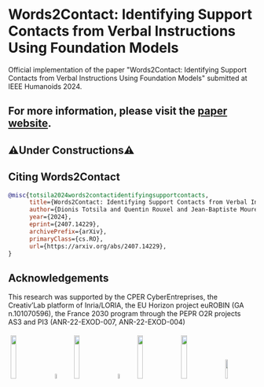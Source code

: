 # Words2Contact: Identifying Support Contacts from Verbal Instructions Using Foundation Models

Official implementation of the paper "Words2Contact: Identifying Support Contacts from Verbal Instructions Using Foundation Models" submitted at IEEE Humanoids 2024.

For more information, please visit the [paper website](https://hucebot.github.io/words2contact_website/).
---
⚠️Under Constructions⚠️
---
## Citing Words2Contact
```bibtex
@misc{totsila2024words2contactidentifyingsupportcontacts,
      title={Words2Contact: Identifying Support Contacts from Verbal Instructions Using Foundation Models},
      author={Dionis Totsila and Quentin Rouxel and Jean-Baptiste Mouret and Serena Ivaldi},
      year={2024},
      eprint={2407.14229},
      archivePrefix={arXiv},
      primaryClass={cs.RO},
      url={https://arxiv.org/abs/2407.14229},
}
```


## Acknowledgements
This research was supported by the CPER CyberEntreprises, the Creativ’Lab platform of Inria/LORIA, the EU Horizon project euROBIN (GA n.101070596), the France 2030 program through the PEPR O2R projects AS3 and PI3 (ANR-22-EXOD-007, ANR-22-EXOD-004)

<span class="author-block">
              <img src="https://hucebot.github.io/flow_multisupport_website/resources/logos/logo_inria.png" width="15%" style="margin:1%">
              <img src="https://hucebot.github.io/flow_multisupport_website/resources/logos/logo_cnrs.png" width="5%" style="margin:1%">
              <img src="https://hucebot.github.io/flow_multisupport_website/resources/logos/logo_ul.png" width="15%" style="margin:1%">
              <img src="https://hucebot.github.io/flow_multisupport_website/resources/logos/logo_loria.png" width="5%" style="margin:1%">
              <img src="https://hucebot.github.io/flow_multisupport_website/resources/logos/logo_eurobin.png" width="15%" style="margin:1%">
              <img src="https://hucebot.github.io/flow_multisupport_website/resources/logos/logo_eu.png" width="15%" style="margin:1%">
              <img src="https://hucebot.github.io/flow_multisupport_website/resources/logos/logo_pepr.png" width="10%" style="margin:1%">
</span>
